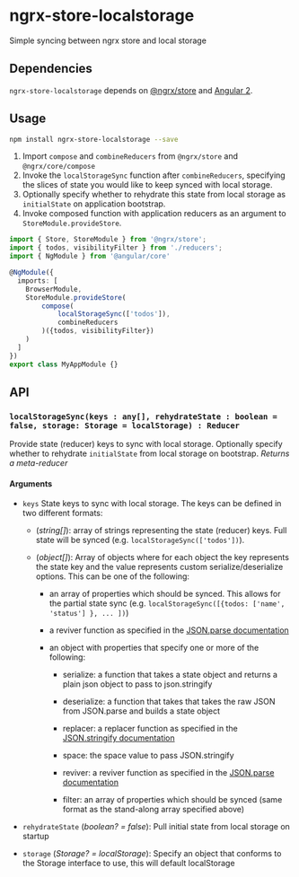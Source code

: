 # ngrx-store-localstorage
Simple syncing between ngrx store and local storage

## Dependencies
`ngrx-store-localstorage` depends on [@ngrx/store](https://github.com/ngrx/store) and [Angular 2](https://github.com/angular/angular).

## Usage
```bash
npm install ngrx-store-localstorage --save
```
1. Import `compose` and `combineReducers` from `@ngrx/store` and `@ngrx/core/compose`
2. Invoke the `localStorageSync` function after `combineReducers`, specifying the slices of state you would like to keep synced with local storage.
3. Optionally specify whether to rehydrate this state from local storage as `initialState` on application bootstrap.
4. Invoke composed function with application reducers as an argument to `StoreModule.provideStore`.
```ts
import { Store, StoreModule } from '@ngrx/store';
import { todos, visibilityFilter } from './reducers';
import { NgModule } from '@angular/core'

@NgModule({
  imports: [
    BrowserModule,
    StoreModule.provideStore(
        compose(
            localStorageSync(['todos']),
            combineReducers
        )({todos, visibilityFilter})
    )
  ]
})
export class MyAppModule {}
```

## API
### `localStorageSync(keys : any[], rehydrateState : boolean = false, storage: Storage = localStorage) : Reducer`
Provide state (reducer) keys to sync with local storage. Optionally specify whether to rehydrate `initialState` from local storage on bootstrap.
*Returns a meta-reducer*

#### Arguments
* `keys` State keys to sync with local storage. The keys can be defined in two different formats:
    * \(*string[]*): array of strings representing the state (reducer) keys. Full state will be synced (e.g. `localStorageSync(['todos'])`).

    * \(*object[]*): Array of objects where for each object the key represents the state key and the value represents custom serialize/deserialize options.  This can be one of the following:

        * an array of properties which should be synced. This allows for the partial state sync (e.g. `localStorageSync([{todos: ['name', 'status'] }, ... ])`)

        * a reviver function as specified in the [JSON.parse documentation](https://developer.mozilla.org/en-US/docs/Web/JavaScript/Reference/Global_Objects/JSON/parse)

        * an object with properties that specify one or more of the following:

            * serialize: a function that takes a state object and returns a plain json object to pass to json.stringify

            * deserialize: a function that takes that takes the raw JSON from JSON.parse and builds a state object

            * replacer: a replacer function as specified in the [JSON.stringify documentation](https://developer.mozilla.org/en-US/docs/Web/JavaScript/Reference/Global_Objects/JSON/stringify)

            * space: the space value to pass JSON.stringify

            * reviver: a reviver function as specified in the [JSON.parse documentation](https://developer.mozilla.org/en-US/docs/Web/JavaScript/Reference/Global_Objects/JSON/parse)

            * filter: an array of properties which should be synced (same format as the stand-along array specified above)            

* `rehydrateState` \(*boolean? = false*): Pull initial state from local storage on startup

* `storage` \(*Storage? = localStorage*): Specify an object that conforms to the Storage interface to use, this will default localStorage 
